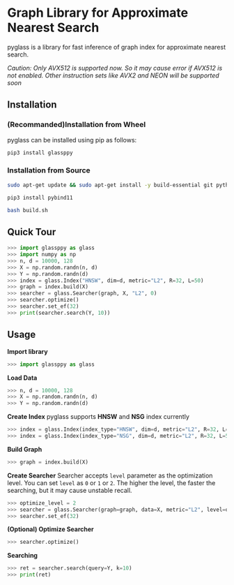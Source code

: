 # Graph Library for Approximate Nearest Search

pyglass is a library for fast inference of graph index for approximate nearest search.

*Caution: Only AVX512 is supported now. So it may cause error if AVX512 is not enabled. Other instruction sets like AVX2 and NEON will be supported soon*

## Installation
### (Recommanded)Installation from Wheel
pyglass can be installed using pip as follows:
```bash
pip3 install glassppy
```

### Installation from Source
``` bash
sudo apt-get update && sudo apt-get install -y build-essential git python3 python3-distutils python3-venv
```
``` bash
pip3 install pybind11
```
``` bash
bash build.sh
```

## Quick Tour

```python
>>> import glassppy as glass
>>> import numpy as np
>>> n, d = 10000, 128
>>> X = np.random.randn(n, d)
>>> Y = np.random.randn(d)
>>> index = glass.Index("HNSW", dim=d, metric="L2", R=32, L=50)
>>> graph = index.build(X)
>>> searcher = glass.Searcher(graph, X, "L2", 0)
>>> searcher.optimize()
>>> searcher.set_ef(32)
>>> print(searcher.search(Y, 10))
```

## Usage
**Import library**
```python
>>> import glassppy as glass
```
**Load Data**
```python
>>> n, d = 10000, 128
>>> X = np.random.randn(n, d)
>>> Y = np.random.randn(d)
```
**Create Index**
pyglass supports **HNSW** and **NSG** index currently
```python
>>> index = glass.Index(index_type="HNSW", dim=d, metric="L2", R=32, L=50)
>>> index = glass.Index(index_type="NSG", dim=d, metric="L2", R=32, L=50)
```
**Build Graph**
```python
>>> graph = index.build(X)
```
**Create Searcher**
Searcher accepts `level` parameter as the optimization level. You can set `level` as `0` or `1` or `2`. The higher the level, the faster the searching, but it may cause unstable recall.
```python
>>> optimize_level = 2
>>> searcher = glass.Searcher(graph=graph, data=X, metric="L2", level=optimize_level)
>>> searcher.set_ef(32)
```
**(Optional) Optimize Searcher**
```python
>>> searcher.optimize()
```
**Searching**
```python
>>> ret = searcher.search(query=Y, k=10)
>>> print(ret)
```
